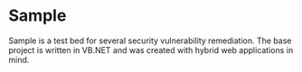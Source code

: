 # Sample
Sample is a test bed for several security vulnerability remediation. The base project is written in VB.NET and was created with hybrid web applications in mind. 
